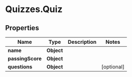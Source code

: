 # Quizzes.Quiz

## Properties

Name | Type | Description | Notes
------------ | ------------- | ------------- | -------------
**name** | **Object** |  | 
**passingScore** | **Object** |  | 
**questions** | **Object** |  | [optional] 


